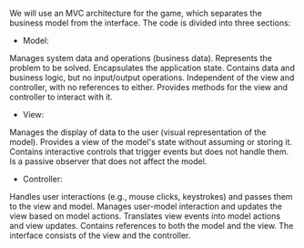 We will use an MVC architecture for the game, which separates the business model from the interface.
The code is divided into three sections:

- Model:

Manages system data and operations (business data).
Represents the problem to be solved.
Encapsulates the application state.
Contains data and business logic, but no input/output operations.
Independent of the view and controller, with no references to either.
Provides methods for the view and controller to interact with it.

- View:

Manages the display of data to the user (visual representation of the model).
Provides a view of the model's state without assuming or storing it.
Contains interactive controls that trigger events but does not handle them.
Is a passive observer that does not affect the model.

- Controller:

Handles user interactions (e.g., mouse clicks, keystrokes) and passes them to the view and model.
Manages user-model interaction and updates the view based on model actions.
Translates view events into model actions and view updates.
Contains references to both the model and the view.
The interface consists of the view and the controller.